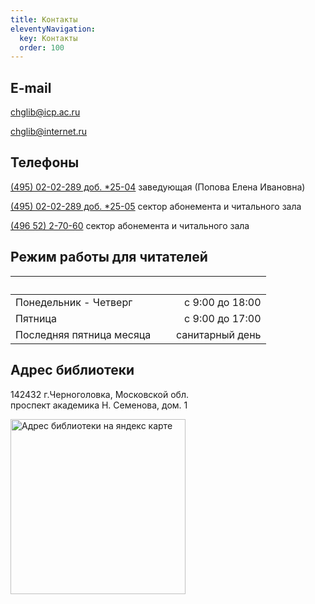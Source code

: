 ```yaml
---
title: Контакты
eleventyNavigation:
  key: Контакты
  order: 100
---
```


## E-mail
[chglib@icp.ac.ru](mailto:chglib@icp.ac.ru)

[chglib@internet.ru](mailto:chglib@internet.ru)


## Телефоны
[(495) 02-02-289 доб. *25-04](tel:84950202289) <nobr>заведующая (Попова Елена Ивановна)</nobr>

[(495) 02-02-289 доб. *25-05](tel:84950202289) <nobr>сектор абонемента и читального зала</nobr>

[(496 52) 2-70-60](tel:74965227060) <nobr>сектор абонемента и читального зала</nobr>

## Режим работы для читателей
|                          | &nbsp;&nbsp; |                 |
| ------------------------ | ------------ | --------------: |
| Понедельник - Четверг    |              | с 9:00 до 18:00 |
| Пятница                  |              | с 9:00 до 17:00 |
| Последняя пятница месяца |              | санитарный день |


## Адрес библиотеки

<nobr>142432 г.Черноголовка, Московской обл.</nobr>
<nobr>проспект академика Н. Семенова, дом. 1</nobr>

<div class="contacts-map">
  <img src="https://static-maps.yandex.ru/1.x/?l=map&amp;ll=38.38538497882056%2C56.01277995589854&amp;pt=38.38728398280303%2C56.013438059753234%2Cpm2bll&amp;size=500%2C280&amp;z=15" fetchpriority="low" height="280" alt="Адрес библиотеки на яндекс карте">
</div>

